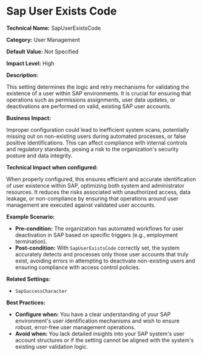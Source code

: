 # Sap User Exists Code

**Technical Name:** SapUserExistsCode

**Category:** User Management

**Default Value:** Not Specified

**Impact Level:** High

**Description:**

This setting determines the logic and retry mechanisms for validating the existence of a user within SAP environments. It is crucial for ensuring that operations such as permissions assignments, user data updates, or deactivations are performed on valid, existing SAP user accounts.

**Business Impact:**

Improper configuration could lead to inefficient system scans, potentially missing out on non-existing users during automated processes, or false positive identifications. This can affect compliance with internal controls and regulatory standards, posing a risk to the organization's security posture and data integrity.

**Technical Impact when configured:**

When properly configured, this ensures efficient and accurate identification of user existence within SAP, optimizing both system and administrator resources. It reduces the risks associated with unauthorized access, data leakage, or non-compliance by ensuring that operations around user management are executed against validated user accounts.

**Example Scenario:**

- **Pre-condition:** The organization has automated workflows for user deactivation in SAP based on specific triggers (e.g., employment termination).
- **Post-condition:** With `SapUserExistsCode` correctly set, the system accurately detects and processes only those user accounts that truly exist, avoiding errors in attempting to deactivate non-existing users and ensuring compliance with access control policies.

**Related Settings:**

- `SapSuccessCharacter`

**Best Practices:** 

- **Configure when:** You have a clear understanding of your SAP environment's user identification mechanisms and wish to ensure robust, error-free user management operations.
- **Avoid when:** You lack detailed insights into your SAP system's user account structures or if the setting cannot be aligned with the system's existing user validation logic.